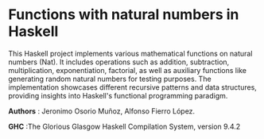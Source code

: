 # Functions with natural numbers in Haskell


This Haskell project implements various mathematical functions on natural numbers (Nat). It includes operations such as addition, subtraction, multiplication, exponentiation, factorial, as well as auxiliary functions like generating random natural numbers for testing purposes. The implementation showcases different recursive patterns and data structures, providing insights into Haskell's functional programming paradigm.

__Authors__ : Jeronimo Osorio Muñoz, Alfonso Fierro López.

__GHC__ :The Glorious Glasgow Haskell Compilation System, version 9.4.2
